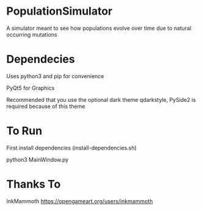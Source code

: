 # PopulationSimulator
A simulator meant to see how populations evolve over time due to natural occurring mutations 

# Dependecies 
Uses python3 and pip for convenience 

PyQt5 for Graphics 

Recommended that you use the optional dark theme qdarkstyle, PySide2 is required because of this theme 

# To Run 
First install dependencies (install-dependencies.sh) 

python3 MainWindow.py 

# Thanks To 
InkMammoth https://opengameart.org/users/inkmammoth

